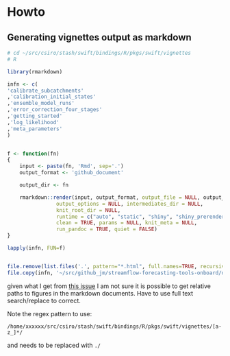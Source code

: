 
# Howto

## Generating vignettes output as markdown

```R
# cd ~/src/csiro/stash/swift/bindings/R/pkgs/swift/vignettes
# R

library(rmarkdown)

infn <- c(
'calibrate_subcatchments'
,'calibration_initial_states' 
,'ensemble_model_runs'
,'error_correction_four_stages'
,'getting_started'
,'log_likelihood'
,'meta_parameters'
)


f <- function(fn)
{
    input <- paste(fn, 'Rmd', sep='.')
    output_format <- 'github_document'

    output_dir <- fn

    rmarkdown::render(input, output_format, output_file = NULL, output_dir,
                output_options = NULL, intermediates_dir = NULL,
                knit_root_dir = NULL,
                runtime = c("auto", "static", "shiny", "shiny_prerendered"),
                clean = TRUE, params = NULL, knit_meta = NULL,
                run_pandoc = TRUE, quiet = FALSE)
}

lapply(infn, FUN=f)


file.remove(list.files('.', pattern="*.html", full.names=TRUE, recursive=TRUE))
file.copy(infn, '~/src/github_jm/streamflow-forecasting-tools-onboard/doc/vignettes/', recursive=TRUE)
```

given what I get from [this issue](https://github.com/rstudio/rmarkdown/issues/587) I am not sure it is possible to get relative paths to figures in the markdown documents. Have to use full text search/replace to correct. 

Note the regex pattern to use:

```text
/home/xxxxxx/src/csiro/stash/swift/bindings/R/pkgs/swift/vignettes/[a-z_]*/
```

and needs to be replaced with `./`
